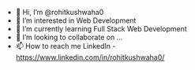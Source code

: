 - 👋 Hi, I’m @rohitkushwaha0
- 👀 I’m interested in Web Development
- 🌱 I’m currently learning Full Stack Web Development
- 💞️ I’m looking to collaborate on ...
- 📫 How to reach me LinkedIn - https://www.linkedin.com/in/rohitkushwaha0/

<!---
rohitkushwaha0/rohitkushwaha0 is a ✨ special ✨ repository because its `README.md` (this file) appears on your GitHub profile.
You can click the Preview link to take a look at your changes.
--->
